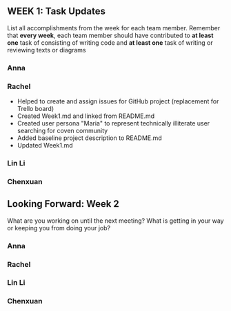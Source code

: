 ## WEEK 1: Task Updates

List all accomplishments from the week for each team member. Remember that **every week**, each team member should have contributed to **at least one** task of consisting of writing code and **at least one** task of writing or reviewing texts or diagrams

### Anna
### Rachel
- Helped to create and assign issues for GitHub project (replacement for Trello board)
- Created Week1.md and linked from README.md
- Created user persona "Maria" to represent technically illiterate user searching for coven community
- Added baseline project description to README.md
- Updated Week1.md
### Lin Li
### Chenxuan

## Looking Forward: Week 2
What are you working on until the next meeting? What is getting in your way or keeping you from doing your job?

### Anna
### Rachel
### Lin Li
### Chenxuan
